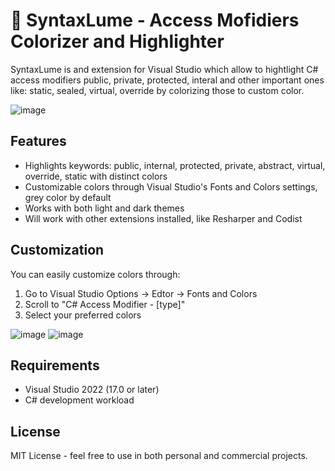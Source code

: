 # 🎨 SyntaxLume - Access Mofidiers Colorizer and Highlighter
SyntaxLume is and extension for Visual Studio which allow to hightlight C# access modifiers public, private, protected, interal and other important ones like: static, sealed, virtual, override by colorizing those to custom color.

![image](https://github.com/user-attachments/assets/6b4fcdc8-be68-41ff-a770-22d7cede54d3)



## Features
- Highlights keywords: public, internal, protected, private, abstract, virtual, override, static  with distinct colors
- Customizable colors through Visual Studio's Fonts and Colors settings, grey color by default
- Works with both light and dark themes
- Will work with other extensions installed, like Resharper and Codist 

## Customization
You can easily customize colors through:
1. Go to Visual Studio Options -> Edtor -> Fonts and Colors
2. Scroll to "C# Access Modifier - [type]"
3. Select your preferred colors

![image](https://github.com/user-attachments/assets/5b40acba-078f-47d1-9f58-e84722bd8aa3)
![image](https://github.com/user-attachments/assets/dd22f797-4fac-44ad-b675-552bfe0ebb90)


## Requirements
- Visual Studio 2022 (17.0 or later)
- C# development workload


## License
MIT License - feel free to use in both personal and commercial projects.
